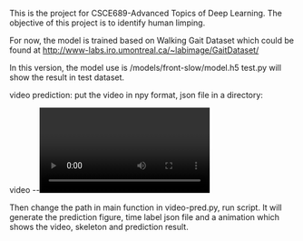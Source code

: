 This is the project for CSCE689-Advanced Topics of Deep Learning.
The objective of this project is to identify human limping.

For now, the model is trained based on Walking Gait Dataset which could be found at http://www-labs.iro.umontreal.ca/~labimage/GaitDataset/

In this version, the model use is /models/front-slow/model.h5
test.py will show the result in test dataset.

video prediction:
put the video in npy format, json file in a directory:

video
--<video in npy format>
--output
   --<JSON file>

Then change the path in main function in video-pred.py, run script.
It will generate the prediction figure, time label json file and a animation which shows the video, skeleton and prediction result.
